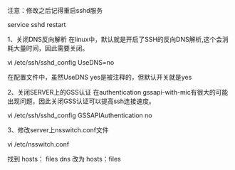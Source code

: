 注意：修改之后记得重启sshd服务

service sshd restart

1、关闭DNS反向解析
在linux中，默认就是开启了SSH的反向DNS解析,这个会消耗大量时间，因此需要关闭。

vi /etc/ssh/sshd_config
UseDNS=no

在配置文件中，虽然UseDNS yes是被注释的，但默认开关就是yes

2、关闭SERVER上的GSS认证
在authentication gssapi-with-mic有很大的可能出现问题，因此关闭GSS认证可以提高ssh连接速度。

vi /etc/ssh/sshd_config
GSSAPIAuthentication no

3、修改server上nsswitch.conf文件

vi /etc/nsswitch.conf

找到
hosts： files dns
改为
hosts：files